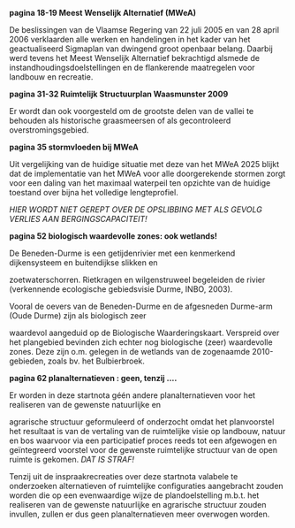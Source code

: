 
**pagina 18-19 Meest Wenselijk Alternatief (MWeA)**  

De beslissingen van de Vlaamse Regering van 22 juli 2005 en van 28 april 2006 verklaarden alle werken en handelingen in het kader van het geactualiseerd Sigmaplan van dwingend groot openbaar belang. Daarbij werd tevens het Meest Wenselijk Alternatief bekrachtigd alsmede de instandhoudingsdoelstellingen en de flankerende maatregelen voor landbouw en recreatie.  

**pagina 31-32 Ruimtelijk Structuurplan Waasmunster 2009**  

Er wordt dan ook voorgesteld om de grootste delen van de vallei te behouden als historische graasmeersen of als gecontroleerd overstromingsgebied.  

**pagina 35 stormvloeden bij MWeA**  

Uit vergelijking van de huidige situatie met deze van het MWeA 2025 blijkt dat de implementatie van het MWeA voor alle doorgerekende stormen zorgt voor een daling van het maximaal waterpeil ten opzichte van de huidige toestand over bijna het volledige lengteprofiel.  

*HIER WORDT NIET GEREPT OVER DE OPSLIBBING MET ALS GEVOLG VERLIES AAN BERGINGSCAPACITEIT!*  

**pagina 52 biologisch waardevolle zones: ook wetlands!**  

De Beneden-Durme is een getijdenrivier met een kenmerkend dijkensysteem en buitendijkse slikken en  

zoetwaterschorren. Rietkragen en wilgenstruweel begeleiden de rivier (verkennende ecologische gebiedsvisie Durme, INBO, 2003).  

Vooral de oevers van de Beneden-Durme en de afgesneden Durme-arm (Oude Durme) zijn als biologisch zeer  

waardevol aangeduid op de Biologische Waarderingskaart. Verspreid over het plangebied bevinden zich echter nog biologische (zeer) waardevolle zones. Deze zijn o.m. gelegen in de wetlands van de zogenaamde 2010-gebieden, zoals bv. het Bulbierbroek.  

**pagina 62 planalternatieven : geen, tenzij ....**  

Er worden in deze startnota géén andere planalternatieven voor het realiseren van de gewenste natuurlijke en  

agrarische structuur geformuleerd of onderzocht omdat het planvoorstel het resultaat is van de vertaling van de ruimtelijke visie op landbouw, natuur en bos waarvoor via een participatief proces reeds tot een afgewogen en geïntegreerd voorstel voor de gewenste ruimtelijke structuur van de open ruimte is gekomen. *DAT IS STRAF!*  

Tenzij uit de inspraakrecreaties over deze startnota valabele te onderzoeken alternatieven of ruimtelijke configuraties aangebracht zouden worden die op een evenwaardige wijze de plandoelstelling m.b.t. het realiseren van de gewenste natuurlijke en agrarische structuur zouden invullen, zullen er dus geen planalternatieven meer overwogen worden.